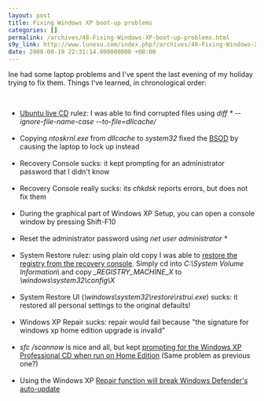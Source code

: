 ```yaml
---
layout: post
title: Fixing Windows XP boot-up problems
categories: []
permalink: /archives/48-Fixing-Windows-XP-boot-up-problems.html
s9y_link: http://www.lunesu.com/index.php?/archives/48-Fixing-Windows-XP-boot-up-problems.html
date: 2008-08-19 22:31:14.000000000 +08:00
---
```

Ine had some laptop problems and I've spent the last evening of my holiday trying to fix them. Things I've learned, in chronological order:<ul><br />
<li><a href="http://www.ubuntu.com/getubuntu/download" title="Download Ubuntu">Ubuntu live CD</a> rulez: I was able to find corrupted files using <em>diff * --ignore-file-name-case --to-file=dllcache/</em></li><br />
<li>Copying <em>ntoskrnl.exe</em> from <em>dllcache </em>to <em>system32 </em>fixed the <a href="http://en.wikipedia.org/wiki/Blue_Screen_of_Death" title="Blue Screen Of Death">BSOD</a> by causing the laptop to lock up instead</li><br />
<li>Recovery Console sucks: it kept prompting for an administrator password that I didn't know</li><br />
<li>Recovery Console really sucks: its <em>chkdsk</em> reports errors, but does not fix them</li><br />
<li>During the graphical part of Windows XP Setup, you can open a console window by pressing Shift-F10</li><br />
<li>Reset the administrator password using <em>net user administrator *</em></li><br />
<li>System Restore rulez: using plain old copy I was able to <a href="http://support.microsoft.com/kb/307545" title="How to recover registry">restore the registry from the recovery console</a>. Simply cd into <em>C:\System Volume Information\</em> and copy <em>_REGISTRY_MACHINE_X</em> to <em>\windows\system32\config\X</em></li><br />
<li>System Restore UI (<em>\windows\system32\restore\rstrui.exe</em>) sucks: it restored all personal settings to the original defaults!</li><br />
<li>Windows XP Repair sucks: repair would fail because "the signature for windows xp home edition upgrade is invalid"</li><br />
<li><em>sfc /scannow</em> is nice and all, but kept <a href="http://support.microsoft.com/kb/897128/" title="Bug in XP Home">prompting for the Windows XP Professional CD when run on Home Edition</a> (Same problem as previous one?)</li><br />
<li>Using the Windows XP <a href="http://support.microsoft.com/kb/943144" title="Windows Repair breaks Windows Defender">Repair function will break Windows Defender's auto-update</a></li><br />
</ul>
